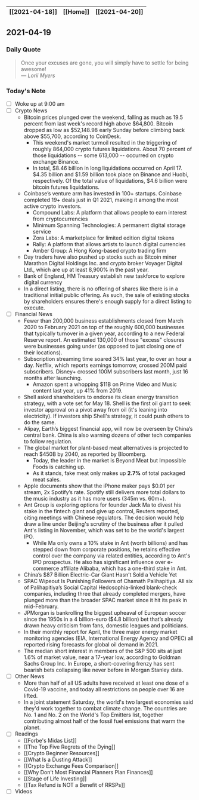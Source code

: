 | [[2021-04-18]] | [[Home]] | [[2021-04-20]] |
| :------------: | :------: | :------------: |

## 2021-04-19 

### Daily Quote
> Once your excuses are gone, you will simply have to settle for being awesome!  
> &mdash; <cite>Lorii Myers</cite>

### Today's Note
- [ ] Woke up at 9:00 am
- [ ] Crypto News
	- Bitcoin prices plunged over the weekend, falling as much as 19.5 percent from last week's record high above $64,800. Bitcoin dropped as low as $52,148.98 early Sunday before climbing back above $55,700, according to CoinDesk.
		- This weekend's market turmoil resulted in the triggering of roughly 864,000 crypto futures liquidations. About 70 percent of those liquidations -- some 613,000 -- occurred on crypto exchange Binance.
		- In total, $8.46 billion in long liquidations occurred on April 17. $4.35 billion and $1.59 billion took place on Binance and Huobi, respectively. Of the total value of liquidations, $4.6 billion were bitcoin futures liquidations.
	- Coinbase’s venture arm has invested in 100+ startups. Coinbase completed 19+ deals just in Q1 2021, making it among the most active crypto investors.
		* Compound Labs: A platform that allows people to earn interest from cryptocurrencies
		* Minimum Spanning Technologies: A permanent digital storage service
		* Zora Labs: A marketplace for limited edition digital tokens
		* Rally: A platform that allows artists to launch digital currencies
		* Amber Group: A Hong Kong-based crypto trading firm
	- Day traders have also pushed up stocks such as Bitcoin miner Marathon Digital Holdings Inc. and crypto broker Voyager Digital Ltd., which are up at least 8,900% in the past year.
	- Bank of England, HM Treasury establish new taskforce to explore digital currency
	- In a direct listing, there is no offering of shares like there is in a traditional initial public offering. As such, the sale of existing stocks by shareholders ensures there's enough supply for a direct listing to execute.
- [ ] Financial News
	- Fewer than 200,000 business establishments closed from March 2020 to February 2021 on top of the roughly 600,000 businesses that typically turnover in a given year, according to a new Federal Reserve report. An estimated 130,000 of those "excess" closures were businesses going under (as opposed to just closing one of their locations).
	- Subscription streaming time soared 34% last year, to over an hour a day. Netflix, which reports earnings tomorrow, crossed 200M paid subscribers. Disney+ crossed 100M subscribers last month, just 16 months after launching.
		- Amazon spent a whopping $11B on Prime Video and Music content last year, up 41% from 2019.
	- Shell asked shareholders to endorse its clean energy transition strategy, with a vote set for May 18. Shell is the first oil giant to seek investor approval on a pivot away from oil (it's leaning into electricity). If investors ship Shell's strategy, it could push others to do the same.
	- Alipay, Earth’s biggest financial app, will now be overseen by China’s central bank. China is also warning dozens of other tech companies to follow regulation.
	- The global market for plant-based meat alternatives is projected to reach $450B by 2040, as reported by Bloomberg.
		- Today, the leader in the market is Beyond Meat but Impossible Foods is catching up.
		- As it stands, fake meat only makes up **2.7%** of total packaged meat sales.
	- Apple documents show that the iPhone maker pays $0.01 per stream, 2x Spotify’s rate. Spotify still delivers more total dollars to the music industry as it has more users (345m vs. 60m+).
	- Ant Group is exploring options for founder Jack Ma to divest his stake in the fintech giant and give up control, Reuters reported, citing meetings with Chinese regulators. The decision would help draw a line under Beijing's scrutiny of the business after it pulled Ant's listing in November, which was set to be the world's largest IPO.
		- While Ma only owns a 10% stake in Ant (worth billions) and has stepped down from corporate positions, he retains effective control over the company via related entities, according to Ant's IPO prospectus. He also has significant influence over e-commerce affiliate Alibaba, which has a one-third stake in Ant.
	- China’s $87 Billion Electric-Car Giant Hasn’t Sold a Vehicle Yet
	- SPAC Wipeout Is Punishing Followers of Chamath Palihapitiya. All six of Palihapitiya’s Social Capital Hedosophia-linked blank-check companies, including three that already completed mergers, have plunged more than the broader SPAC market since it hit its peak in mid-February.
	- JPMorgan is bankrolling the biggest upheaval of European soccer since the 1950s in a 4 billion-euro ($4.8 billion) bet that’s already drawn heavy criticism from fans, domestic leagues and politicians. 
	- In their monthly report for April, the three major energy market monitoring agencies (EIA, International Energy Agency and OPEC) all reported rising forecasts for global oil demand in 2021.
	- The median short interest in members of the S&P 500 sits at just 1.6% of market value, near a 17-year low, according to Goldman Sachs Group Inc. In Europe, a short-covering frenzy has sent bearish bets collapsing like never before in Morgan Stanley data.
- [ ] Other News
	- More than half of all US adults have received at least one dose of a Covid-19 vaccine, and today all restrictions on people over 16 are lifted.
	- In a joint statement Saturday, the world's two largest economies said they'd work together to combat climate change. The countries are No. 1 and No. 2 on the World's Top Emitters list, together contributing almost half of the fossil fuel emissions that warm the planet.
- [ ] Readings
	- [[Forbe's Midas List]]
	- [[The Top Five Regrets of the Dying]]
	- [[Crypto Beginner Resources]]
	- [[What Is a Dusting Attack]]
	- [[Crypto Exchange Fees Comparison]]
	- [[Why Don’t Most Financial Planners Plan Finances]]
	- [[Stage of Life Investing]]
	- [[Tax Refund is NOT a Benefit of RRSPs]]
- [ ] Videos